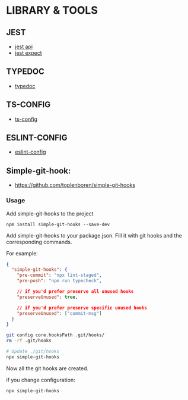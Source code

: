 # LIBRARY & TOOLS

## JEST

- [jest api](https://jestjs.io/docs/api#describename-fn)
- [jest expect](https://jestjs.io/docs/expect)

## TYPEDOC

- [typedoc](https://typedoc.org)

## TS-CONFIG

- [ts-config](https://github.com/stephen-shopopop/ts-config)

## ESLINT-CONFIG

- [eslint-config](https://github.com/stephen-shopopop/eslint-config)

## Simple-git-hook:

- https://github.com/toplenboren/simple-git-hooks

### Usage

Add simple-git-hooks to the project

```
npm install simple-git-hooks --save-dev
```

Add simple-git-hooks to your package.json. Fill it with git hooks and the
corresponding commands.

For example:

```json
{
  "simple-git-hooks": {
    "pre-commit": "npx lint-staged",
    "pre-push": "npm run typecheck",

    // if you'd prefer preserve all unused hooks
    "preserveUnused": true,

    // if you'd prefer preserve specific unused hooks
    "preserveUnused": ["commit-msg"]
  }
}
```

```bash
git config core.hooksPath .git/hooks/
rm -rf .git/hooks
```

```bash
# Update ./git/hooks
npx simple-git-hooks
```

Now all the git hooks are created.

if you change configuration:

```bash
npx simple-git-hooks
```

